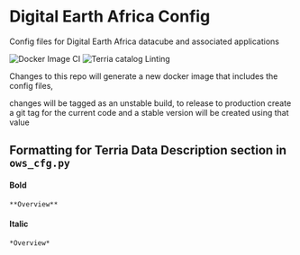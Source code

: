 # Digital Earth Africa Config
Config files for Digital Earth Africa datacube and associated applications

![Docker Image CI](https://github.com/digitalearthafrica/config/workflows/Docker%20Image%20CI/badge.svg)
![Terria catalog Linting](https://github.com/digitalearthafrica/config/workflows/Terria%20catalog%20Linting/badge.svg)

Changes to this repo will generate a new docker image that includes the config files,

changes will be tagged as an unstable build, to release to production create a git tag for the current code and a stable version will be created using that value

## Formatting for Terria Data Description section in `ows_cfg.py`
#### Bold
```
**Overview**
```
#### Italic
```
*Overview*
```